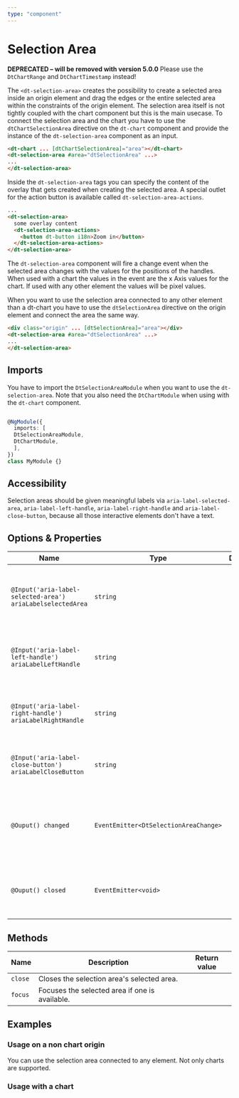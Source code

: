 ```yaml
---
type: "component"
---
```


# Selection Area

**DEPRECATED – will be removed with version 5.0.0** Please use the `DtChartRange` and `DtChartTimestamp` instead!

The `<dt-selection-area>` creates the possibility to create a selected area inside an origin element and drag the edges or the entire selected area within the constraints of the origin element. The selection area itself is not tightly coupled with the chart component but this is the main usecase.
To connect the selection area and the chart you have to use the `dtChartSelectionArea` directive on the `dt-chart` component and provide the instance of the `dt-selection-area` component as an input.

```html
<dt-chart ... [dtChartSelectionArea]="area"></dt-chart>
<dt-selection-area #area="dtSelectionArea" ...>
...
</dt-selection-area>

```

Inside the `dt-selection-area` tags you can specify the content of the overlay that gets created when creating the selected area. A special outlet for the action button is available called `dt-selection-area-actions`. 

```html
...
<dt-selection-area>
  some overlay content
  <dt-selection-area-actions>
    <button dt-button i18n>Zoom in</button>
  </dt-selection-area-actions>
</dt-selection-area>

```

The `dt-selection-area` component will fire a change event when the selected area changes with the values for the positions of the handles. When used with a chart the values in the event are the x Axis values for the chart. If used with any other element the values will be pixel values.

When you want to use the selection area connected to any other element than a dt-chart you have to use the `dtSelectionArea` directive on the origin element and connect the area the same way. 

```html
<div class="origin" ... [dtSelectionArea]="area"></div>
<dt-selection-area #area="dtSelectionArea" ...>
...
</dt-selection-area>

```

## Imports

You have to import the `DtSelectionAreaModule` when you want to use the `dt-selection-area`. Note that you also need the `DtChartModule` when using with the `dt-chart` component.

```typescript

@NgModule({
  imports: [
  DtSelectionAreaModule,
  DtChartModule,
  ],
})
class MyModule {}

```

## Accessibility

Selection areas should be given meaningful labels via `aria-label-selected-area`, `aria-label-left-handle`, `aria-label-right-handle` and `aria-label-close-button`, because all those interactive elements don't have a text.

## Options & Properties

| Name | Type | Default | Description |
| --- | --- | --- | --- |
| `@Input('aria-label-selected-area') ariaLabelselectedArea` | `string` |  | Aria label of the selected area that is created and can be moved.|
| `@Input('aria-label-left-handle') ariaLabelLeftHandle` | `string` | | Aria label of the left handle of the selected area. |
| `@Input('aria-label-right-handle') ariaLabelRightHandle` | `string` |  | Aria label of the right handle of the selected area. |
| `@Input('aria-label-close-button') ariaLabelCloseButton` | `string` |  | Aria label of the close button inside the overlay. |
| `@Ouput() changed` | `EventEmitter<DtSelectionAreaChange>` |  | Event emitted when the position or width of the selected area changes. |
| `@Ouput() closed` | `EventEmitter<void>` |  | Event emitted when the selected area is closed. |


## Methods

| Name | Description | Return value |
| --- | --- | --- |
| `close` | Closes the selection area's selected area. |  |
| `focus` | Focuses the selected area if one is available. |  |

## Examples

### Usage on a non chart origin

You can use the selection area connected to any element. Not only charts are supported.

<docs-source-example example="SelectionAreaDefaultExample" fullwidth="true"></docs-source-example>

### Usage with a chart

<docs-source-example example="SelectionAreaChartExample" fullwidth="true"></docs-source-example>
